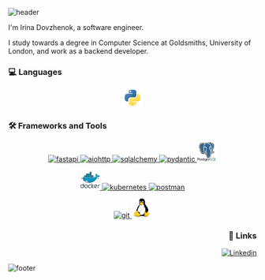 ![header](https://capsule-render.vercel.app/api?type=waving&color=gradient&height=200&section=header&text=Hello%20there!&fontSize=55&animation=fadeIn&customColorList=1&fontAlignY=40)

<p>I'm Irina Dovzhenok, a software engineer.</p> 
<p>I study towards a degree in Computer Science at Goldsmiths, University of London, and work as a backend developer.</p> 

<p></p>
<p></p>
<h3 align="left">💻 Languages</h3>

<p align="center"> 
<a href="https://www.python.org" target="_blank" rel="noreferrer"> <img src="https://raw.githubusercontent.com/devicons/devicon/master/icons/python/python-original.svg" alt="python" width="40" height="40"/> </a> 
</p>
<h3 align="left">🛠 Frameworks and Tools</h3>
<p align="center">
<a href="https://fastapi.tiangolo.com/" target="_blank" rel="noreferrer"> <img src="https://cdn.worldvectorlogo.com/logos/fastapi.svg" alt="fastapi" width="40" height="40"/> </a>
<a href="https://docs.aiohttp.org/en/stable/#" target="_blank" rel="noreferrer"> <img src="https://docs.aiohttp.org/en/stable/_static/aiohttp-plain.svg" alt="aiohttp" width="40" height="40"/> </a>
<a href="https://www.sqlalchemy.org/" target="_blank" rel="noreferrer"> <img src="https://avatars.githubusercontent.com/u/6043126?s=200&v=4" alt="sqlalchemy" width="40" height="40"/> </a> 
<a href="https://docs.pydantic.dev/latest/" target="_blank" rel="noreferrer"> <img src="https://avatars.githubusercontent.com/u/110818415?s=200&v=4" alt="pydantic" width="40" height="40"/> </a>
<a href="https://www.postgresql.org" target="_blank" rel="noreferrer"> <img src="https://raw.githubusercontent.com/devicons/devicon/master/icons/postgresql/postgresql-original-wordmark.svg" alt="postgresql" width="40" height="40"/> </a>
</p>
<p align="center">
<a href="https://www.docker.com/" target="_blank" rel="noreferrer"> <img src="https://raw.githubusercontent.com/devicons/devicon/master/icons/docker/docker-original-wordmark.svg" alt="docker" width="40" height="40"/> </a> 
<a href="https://kubernetes.io/" target="_blank" rel="noreferrer"> <img src="https://www.logo.wine/a/logo/Kubernetes/Kubernetes-Logo.wine.svg" alt="kubernetes" width="40" height="40"/> </a>
<a href="https://postman.com" target="_blank" rel="noreferrer"> <img src="https://www.vectorlogo.zone/logos/getpostman/getpostman-icon.svg" alt="postman" width="40" height="40"/> </a> 
</p>
<p align="center">
<a href="https://git-scm.com/" target="_blank" rel="noreferrer"> <img src="https://www.vectorlogo.zone/logos/git-scm/git-scm-icon.svg" alt="git" width="40" height="40"/> </a> 
<a href="https://www.linux.org/" target="_blank" rel="noreferrer"> <img src="https://raw.githubusercontent.com/devicons/devicon/master/icons/linux/linux-original.svg" alt="linux" width="40" height="40"/> </a>
</p>

<p></p>
<h3 align="right">🔗 Links</h3>
<p align="right">
<a href="https://linkedin.com/in/irina-dovzhenok"> <img alt="Linkedin" src="https://img.shields.io/badge/LinkedIn-blue?logo=linkedin&logoColor=white&style=for-the-badge"></a>
</p>

![footer](https://capsule-render.vercel.app/api?type=slice&color=gradient&height=200&section=footer&text=0&fontSize=0&customColorList=27,30)
<!--
**ireallydo/ireallydo** is a ✨ _special_ ✨ repository because its `README.md` (this file) appears on your GitHub profile.

Here are some ideas to get you started:

- 🔭 I’m currently working on ...
- 🌱 I’m currently learning ...
- 👯 I’m looking to collaborate on ...
- 🤔 I’m looking for help with ...
- 💬 Ask me about ...
- 📫 How to reach me: ...
- 😄 Pronouns: ...
- ⚡ Fun fact: ...
-->
